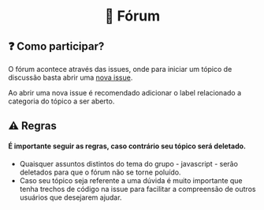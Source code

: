 <h1 align="center">📃 Fórum</h1>

## ❓ Como participar?
O fórum acontece através das issues, onde para iniciar um tópico de discussão basta abrir uma [nova issue](https://github.com/janis-js/forum/issues/new).

Ao abrir uma nova issue é recomendado adicionar o label relacionado a categoria do tópico a ser aberto.

## ⚠️ Regras
#### É importante seguir as regras, caso contrário seu tópico será deletado.
- Quaisquer assuntos distintos do tema do grupo - javascript - serão deletados para que o fórum não se torne poluído.
- Caso seu tópico seja referente a uma dúvida é muito importante que tenha trechos de código na issue para facilitar a compreensão de outros usuários que desejarem ajudar.
